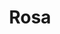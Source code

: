 ---
title: Rosa
date: 
draft: false

# descripcion
description : Anillo de plata 925

materials: Plata 925

color: Plateado

dimensions: 18mm diámetro

code: 05-23-0596

type: "Anillos"

categories: []

price: $2.050,00

# Images
# first image will be shown in the product page
images:
  # - image: "images/path_to_image"
  # La ubicacion de las imagenes es imagenes/Anillos/Anillos.Plata/05-23-0596-rosa
  - image: "./images/anillos/plata/05-23-0596.JPG"
---